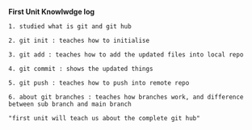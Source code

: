 **First Unit Knowlwdge log**

`1. studied what is git and git hub`

`2. git init : teaches how to initialise`

`3. git add : teaches how to add the updated files into local repo`

`4. git commit : shows the updated things`

`5. git push : teaches how to push into remote repo`

`6. about git branches : teaches how branches work, and difference between sub branch and main branch`

`"first unit will teach us about the complete git hub"`